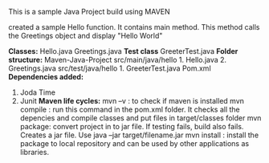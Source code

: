 This is a sample Java Project build using MAVEN

created a sample Hello function. It contains main method. This method calls the Greetings object and display "Hello World" 

 

**Classes:**
    Hello.java 
    Greetings.java
**Test class**
    GreeterTest.java
**Folder structure:**
   Maven-Java-Project
     src/main/java/hello 
         1. Hello.java 
         2. Greetings.java 
     src/test/java/hello 
         1. GreeterTest.java 
     Pom.xml 
**Dependencies added:**
  1. Joda Time 
  2. Junit 
 **Maven life cycles:**
  mvn –v : to check if maven is installed 
  mvn compile : run this command in the pom.xml folder. It checks all the depencies and compile classes and put files in target/classes                 folder 
  mvn package: convert project in to jar file. If testing fails, build also fails. Creates a jar file. Use java –jar target/filename.jar 
  mvn install : install the package to local repository and can be used by other applications as libraries.  
